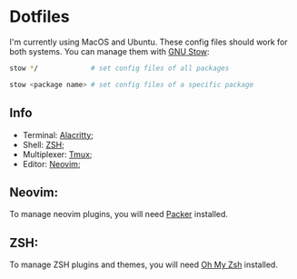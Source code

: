 # Dotfiles

I'm currently using MacOS and Ubuntu. These config files should work for both systems.
You can manage them with [GNU Stow](https://www.gnu.org/software/stow/):

```sh
stow */             # set config files of all packages

stow <package name> # set config files of a specific package
```

## Info
- Terminal: [Alacritty](https://alacritty.org/);
- Shell: [ZSH](https://www.zsh.org/);
- Multiplexer: [Tmux](https://github.com/tmux/tmux);
- Editor: [Neovim](https://neovim.io/);

## Neovim:
To manage neovim plugins, you will need [Packer](https://github.com/wbthomason/packer.nvim#quickstart) installed.

## ZSH:
To manage ZSH plugins and themes, you will need [Oh My Zsh](https://ohmyz.sh/) installed.
